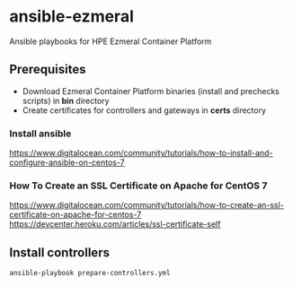 # ansible-ezmeral
Ansible playbooks for HPE Ezmeral Container Platform

## Prerequisites
- Download Ezmeral Container Platform binaries (install and prechecks scripts) in **bin** directory
- Create certificates for controllers and gateways in **certs** directory

### Install ansible
https://www.digitalocean.com/community/tutorials/how-to-install-and-configure-ansible-on-centos-7

### How To Create an SSL Certificate on Apache for CentOS 7
https://www.digitalocean.com/community/tutorials/how-to-create-an-ssl-certificate-on-apache-for-centos-7
https://devcenter.heroku.com/articles/ssl-certificate-self

## Install controllers
`ansible-playbook prepare-controllers.yml`
